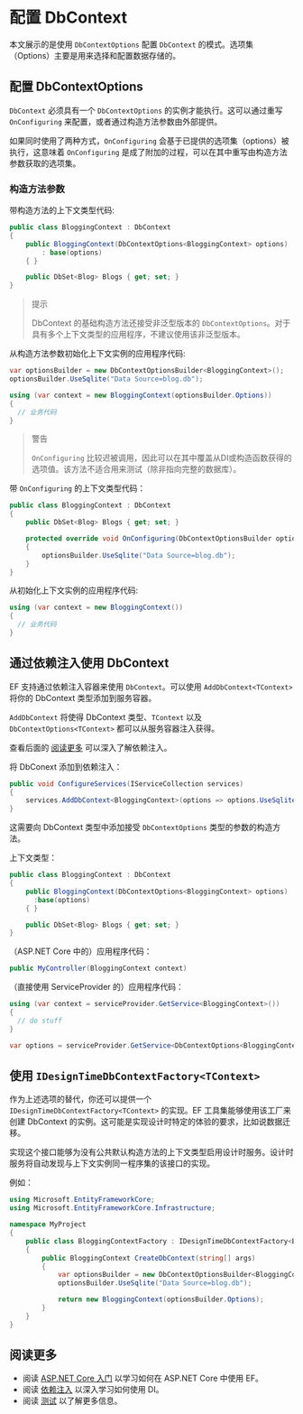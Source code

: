 # 配置 DbContext

本文展示的是使用 `DbContextOptions` 配置 `DbContext` 的模式。选项集（Options）主要是用来选择和配置数据存储的。

## 配置 DbContextOptions

`DbContext` 必须具有一个 `DbContextOptions` 的实例才能执行。这可以通过重写 `OnConfiguring` 来配置，或者通过构造方法参数由外部提供。

如果同时使用了两种方式，`OnConfiguring` 会基于已提供的选项集（options）被执行，这意味着 `OnConfiguring` 是成了附加的过程，可以在其中重写由构造方法参数获取的选项集。

### 构造方法参数

带构造方法的上下文类型代码:

```C#
public class BloggingContext : DbContext
{
    public BloggingContext(DbContextOptions<BloggingContext> options)
        : base(options)
    { }

    public DbSet<Blog> Blogs { get; set; }
}
```

> 提示
>
> DbContext 的基础构造方法还接受非泛型版本的 `DbContextOptions`。对于具有多个上下文类型的应用程序，不建议使用该非泛型版本。

从构造方法参数初始化上下文实例的应用程序代码:

```C#
var optionsBuilder = new DbContextOptionsBuilder<BloggingContext>();
optionsBuilder.UseSqlite("Data Source=blog.db");

using (var context = new BloggingContext(optionsBuilder.Options))
{
  // 业务代码
}
```

> 警告
>
> `OnConfiguring` 比较迟被调用，因此可以在其中覆盖从DI或构造函数获得的选项值。该方法不适合用来测试（除非指向完整的数据库）。

带 `OnConfiguring` 的上下文类型代码：

```C#
public class BloggingContext : DbContext
{
    public DbSet<Blog> Blogs { get; set; }

    protected override void OnConfiguring(DbContextOptionsBuilder optionsBuilder)
    {
        optionsBuilder.UseSqlite("Data Source=blog.db");
    }
}
```

从初始化上下文实例的应用程序代码:

```C#
using (var context = new BloggingContext())
{
  // 业务代码
}
```

## 通过依赖注入使用 DbContext

EF 支持通过依赖注入容器来使用 `DbContext`。可以使用 `AddDbContext<TContext>` 将你的 DbContext 类型添加到服务容器。

`AddDbContext` 将使得 DbContext 类型、`TContext` 以及 `DbContextOptions<TContext>` 都可以从服务容器注入获得。

查看后面的 [阅读更多](#阅读更多) 可以深入了解依赖注入。

将 DbConext 添加到依赖注入：

```C#
public void ConfigureServices(IServiceCollection services)
{
    services.AddDbContext<BloggingContext>(options => options.UseSqlite("Data Source=blog.db"));
}
```

这需要向 DbContext 类型中添加接受 `DbContextOptions` 类型的参数的构造方法。

上下文类型：

```C#
public class BloggingContext : DbContext
{
    public BloggingContext(DbContextOptions<BloggingContext> options)
      :base(options)
    { }

    public DbSet<Blog> Blogs { get; set; }
}
```

（ASP.NET Core 中的）应用程序代码：

```C#
public MyController(BloggingContext context)
```

（直接使用 ServiceProvider 的）应用程序代码：

```C#
using (var context = serviceProvider.GetService<BloggingContext>())
{
  // do stuff
}

var options = serviceProvider.GetService<DbContextOptions<BloggingContext>>();
```

## 使用 `IDesignTimeDbContextFactory<TContext>`

作为上述选项的替代，你还可以提供一个 `IDesignTimeDbContextFactory<TContext>` 的实现。EF 工具集能够使用该工厂来创建 DbContext 的实例。这可能是实现设计时特定的体验的要求，比如说数据迁移。

实现这个接口能够为没有公共默认构造方法的上下文类型启用设计时服务。设计时服务将自动发现与上下文实例同一程序集的该接口的实现。

例如：

```C#
using Microsoft.EntityFrameworkCore;
using Microsoft.EntityFrameworkCore.Infrastructure;

namespace MyProject
{
    public class BloggingContextFactory : IDesignTimeDbContextFactory<BloggingContext>
    {
        public BloggingContext CreateDbContext(string[] args)
        {
            var optionsBuilder = new DbContextOptionsBuilder<BloggingContext>();
            optionsBuilder.UseSqlite("Data Source=blog.db");

            return new BloggingContext(optionsBuilder.Options);
        }
    }
}
```

## 阅读更多

* 阅读 [ASP.NET Core 入门](../2、入门指南/E、ASP.NETCore/A、ASP.NETCore.md) 以学习如何在 ASP.NET Core 中使用 EF。
* 阅读 [依赖注入](https://docs.microsoft.com/zh-cn/aspnet/core/fundamentals/dependency-injection) 以深入学习如何使用 DI。
* 阅读 [测试](./E、测试/A、测试.md) 以了解更多信息。